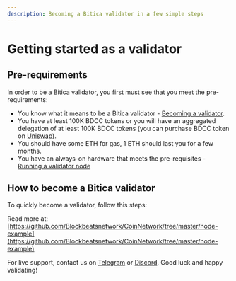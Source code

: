 ```yaml
---
description: Becoming a Bitica validator in a few simple steps
---
```


# Getting started as a validator

## Pre-requirements

In order to be a Bitica validator, you first must see that you meet the pre-requirements:

* You know what it means to be a Bitica validator - [Becoming a validator](how-to-become-a-validator.md#what-it-means-to-be-a-validator).
* You have at least 100K BDCC tokens or you will have an aggregated delegation of at least 100K BDCC tokens \(you can purchase BDCC token on [Uniswap](https://uniswap.exchange/swap/0x970b9bb2c0444f5e81e9d0efb84c8ccdcdcaf84d)\).
* You should have some ETH for gas, 1 ETH should last you for a few months.
* You have an always-on hardware that meets the pre-requisites - [Running a validator node](run-your-own-validator.md#pre-requisites)

## How to become a Bitica validator

To quickly become a validator, follow this steps:

Read more at: [https://github.com/Blockbeatsnetwork/CoinNetwork/tree/master/node-example](https://github.com/Blockbeatsnetwork/CoinNetwork/tree/master/node-example)

For live support, contact us on [Telegram](https://t.me/) or [Discord](https://discord.gg/). Good luck and happy validating!
